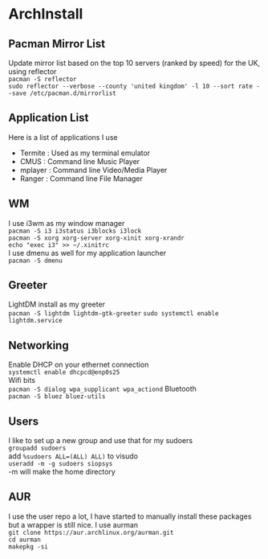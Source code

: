 # ArchInstall
## Pacman Mirror List
Update mirror list based on the top 10 servers (ranked by speed) for the UK, using reflector  
`pacman -S reflector`  
`sudo reflector --verbose --county 'united kingdom' -l 10 --sort rate --save /etc/pacman.d/mirrorlist`


## Application List
Here is a list of applications I use
  - Termite : Used as my terminal emulator
  - CMUS : Command line Music Player
  - mplayer : Command line Video/Media Player
  - Ranger : Command line File Manager


## WM
I use i3wm as my window manager  
`pacman -S i3 i3status i3blocks i3lock`  
`pacman -S xorg xorg-server xorg-xinit xorg-xrandr`  
`echo "exec i3" >> ~/.xinitrc`  
I use dmenu as well for my application launcher  
`pacman -S dmenu`  


## Greeter
LightDM install as my greeter  
`pacman -S lightdm lightdm-gtk-greeter`
`sudo systemctl enable lightdm.service`  

## Networking
Enable DHCP on your ethernet connection  
`systemctl enable dhcpcd@enp0s25`  
Wifi bits  
`pacman -S dialog wpa_supplicant wpa_actiond`
Bluetooth  
`pacman -S bluez bluez-utils`


## Users
I like to set up a new group and use that for my sudoers  
`groupadd sudoers`  
add `%sudoers ALL=(ALL) ALL)` to visudo  
`useradd -m -g sudoers siopsys`  
-m will make the home directory 


## AUR
I use the user repo a lot, I have started to manually install these packages but a wrapper is still nice. I use aurman  
`git clone https://aur.archlinux.org/aurman.git`  
`cd aurman`  
`makepkg -si`  
